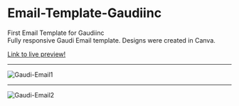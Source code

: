 # Email-Template-Gaudiinc
First Email Template for Gaudiinc   
Fully responsive Gaudi Email template. Designs were created in Canva.

[Link to live preview!](https://htmlpreview.github.io/?https://github.com/JakeD57/Email-Template-Gaudiinc/blob/master/index.html)

<hr>
<img src="https://i.ibb.co/Y8bGMKv/Gaudi-Email1.png" alt="Gaudi-Email1">

<hr>

<img src="https://i.ibb.co/d6QFnx1/Gaudi-Email2.png" alt="Gaudi-Email2">


